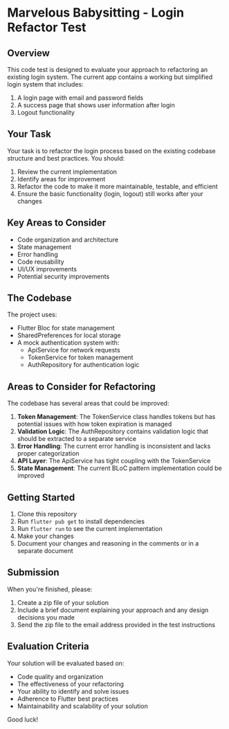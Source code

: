 # Marvelous Babysitting - Login Refactor Test

## Overview

This code test is designed to evaluate your approach to refactoring an existing login system. The current app contains a working but simplified login system that includes:

1. A login page with email and password fields
2. A success page that shows user information after login
3. Logout functionality

## Your Task

Your task is to refactor the login process based on the existing codebase structure and best practices. You should:

1. Review the current implementation
2. Identify areas for improvement
3. Refactor the code to make it more maintainable, testable, and efficient
4. Ensure the basic functionality (login, logout) still works after your changes

## Key Areas to Consider

- Code organization and architecture
- State management
- Error handling
- Code reusability
- UI/UX improvements
- Potential security improvements

## The Codebase

The project uses:
- Flutter Bloc for state management
- SharedPreferences for local storage
- A mock authentication system with:
  - ApiService for network requests
  - TokenService for token management
  - AuthRepository for authentication logic

## Areas to Consider for Refactoring

The codebase has several areas that could be improved:

1. **Token Management**: The TokenService class handles tokens but has potential issues with how token expiration is managed
2. **Validation Logic**: The AuthRepository contains validation logic that should be extracted to a separate service
3. **Error Handling**: The current error handling is inconsistent and lacks proper categorization
4. **API Layer**: The ApiService has tight coupling with the TokenService
5. **State Management**: The current BLoC pattern implementation could be improved

## Getting Started

1. Clone this repository
2. Run `flutter pub get` to install dependencies
3. Run `flutter run` to see the current implementation
4. Make your changes
5. Document your changes and reasoning in the comments or in a separate document

## Submission

When you're finished, please:

1. Create a zip file of your solution
2. Include a brief document explaining your approach and any design decisions you made
3. Send the zip file to the email address provided in the test instructions

## Evaluation Criteria

Your solution will be evaluated based on:

- Code quality and organization
- The effectiveness of your refactoring
- Your ability to identify and solve issues
- Adherence to Flutter best practices
- Maintainability and scalability of your solution

Good luck!
